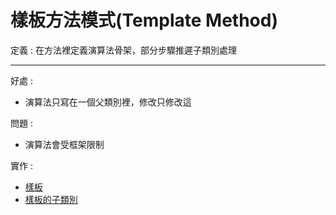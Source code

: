 # 樣板方法模式(Template Method)

定義 : 在方法裡定義演算法骨架，部分步驟推遲子類別處理

---

好處 : 
- 演算法只寫在一個父類別裡，修改只修改這

問題 : 
- 演算法會受框架限制

實作 :
* [樣板](Beverage.cs)
* [樣板的子類別](Coffee.cs、Tea.cs)